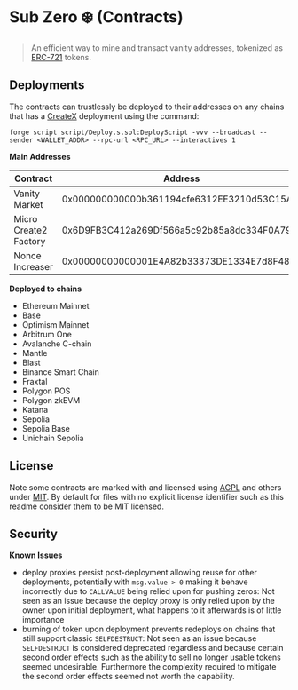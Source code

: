 # Sub Zero ❄️  (Contracts)

> An efficient way to mine and transact vanity addresses, tokenized as
> [ERC-721](https://eips.ethereum.org/EIPS/eip-721) tokens.

## Deployments

The contracts can trustlessly be deployed to their addresses on any chains that has a
[CreateX](https://github.com/pcaversaccio/createx) deployment using the command:

```
forge script script/Deploy.s.sol:DeployScript -vvv --broadcast --sender <WALLET_ADDR> --rpc-url <RPC_URL> --interactives 1
```

**Main Addresses**

|Contract|Address|
|--------|-------|
|Vanity Market|0x000000000000b361194cfe6312EE3210d53C15AA|
|Micro Create2 Factory|0x6D9FB3C412a269Df566a5c92b85a8dc334F0A797|
|Nonce Increaser|0x00000000000001E4A82b33373DE1334E7d8F4879|

**Deployed to chains**
- Ethereum Mainnet
- Base
- Optimism Mainnet
- Arbitrum One
- Avalanche C-chain
- Mantle
- Blast
- Binance Smart Chain
- Fraxtal
- Polygon POS
- Polygon zkEVM
- Katana
- Sepolia
- Sepolia Base
- Unichain Sepolia

## License

Note some contracts are marked with and licensed using [AGPL](./LICENSE_AGPL) and others under
[MIT](./LICENSE_MIT). By default for files with no explicit license identifier such as this readme
consider them to be MIT licensed.

## Security

**Known Issues**
- deploy proxies persist post-deployment allowing reuse for other deployments, potentially with
  `msg.value > 0` making it behave incorrectly due to `CALLVALUE` being relied upon for pushing
  zeros: Not seen as an issue because the deploy proxy is only relied upon by the owner upon initial
  deployment, what happens to it afterwards is of little importance
- burning of token upon deployment prevents redeploys on chains that still support classic
  `SELFDESTRUCT`: Not seen as an issue because `SELFDESTRUCT` is considered deprecated regardless
  and because certain second order effects such as the ability to sell no longer usable tokens
  seemed undesirable. Furthermore the complexity required to mitigate the second order effects
  seemed not worth the capability.
